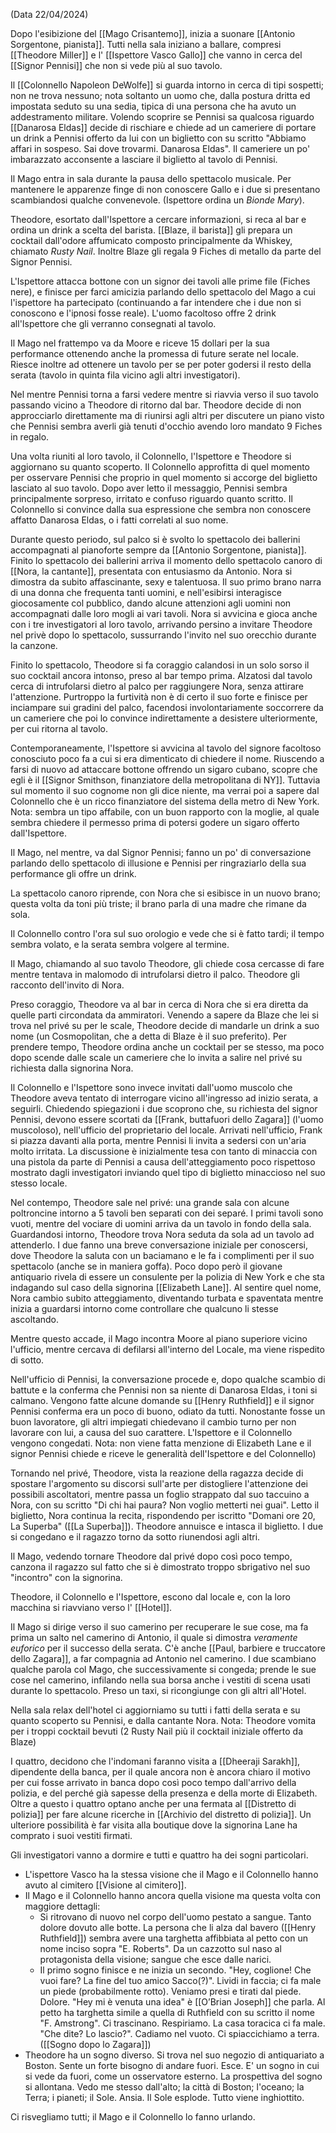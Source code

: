 (Data 22/04/2024)

Dopo l'esibizione del [[Mago Crisantemo]], inizia a suonare [[Antonio Sorgentone, pianista]].
Tutti nella sala iniziano a ballare, compresi [[Theodore Miller]] e l' [[Ispettore Vasco Gallo]] che vanno in cerca del [[Signor Pennisi]] che non si vede più al suo tavolo.

Il [[Colonnello Napoleon DeWolfe]] si guarda intorno in cerca di tipi sospetti; non ne trova nessuno; nota soltanto un uomo che, dalla postura dritta ed impostata seduto su una sedia, tipica di una persona che ha avuto un addestramento militare.
Volendo scoprire se Pennisi sa qualcosa riguardo [[Danarosa Eldas]] decide di rischiare e chiede ad un cameriere di portare un drink a Pennisi offerto da lui con un biglietto con su scritto "Abbiamo affari in sospeso. Sai dove trovarmi. Danarosa Eldas". Il cameriere un po' imbarazzato acconsente a lasciare il biglietto al tavolo di Pennisi.

Il Mago entra in sala durante la pausa dello spettacolo musicale. Per mantenere le apparenze finge di non conoscere Gallo e i due si presentano scambiandosi qualche convenevole. (Ispettore ordina un *Bionde Mary*).

Theodore, esortato dall'Ispettore a cercare informazioni, si reca al bar e ordina un drink a scelta del barista. [[Blaze, il barista]] gli prepara un cocktail dall'odore affumicato composto principalmente da Whiskey, chiamato *Rusty Nail*. Inoltre Blaze gli regala 9 Fiches di metallo da parte del Signor Pennisi.

L'Ispettore attacca bottone con un signor dei tavoli alle prime file (Fiches nere), e finisce per farci amicizia parlando dello spettacolo del Mago a cui l'ispettore ha partecipato (continuando a far intendere che i due non si conoscono e l'ipnosi fosse reale). L'uomo facoltoso offre 2 drink all'Ispettore che gli verranno consegnati al tavolo.

Il Mago nel frattempo va da Moore e riceve 15 dollari per la sua performance ottenendo anche la promessa di future serate nel locale. Riesce inoltre ad ottenere un tavolo per se per poter godersi il resto della serata (tavolo in quinta fila vicino agli altri investigatori).

Nel mentre Pennisi torna a farsi vedere mentre si riavvia verso il suo tavolo passando vicino a Theodore di ritorno dal bar. Theodore decide di non approcciarlo direttamente ma di riunirsi agli altri per discutere un piano visto che Pennisi sembra averli già tenuti d'occhio avendo loro mandato 9 Fiches in regalo.

Una volta riuniti al loro tavolo, il Colonnello, l'Ispettore e Theodore si aggiornano su quanto scoperto. 
Il Colonnello approfitta di quel momento per osservare Pennisi che proprio in quel momento si accorge del biglietto lasciato al suo tavolo. Dopo aver letto il messaggio, Pennisi sembra principalmente sorpreso, irritato e confuso riguardo quanto scritto.
Il Colonnello si convince dalla sua espressione che sembra non conoscere affatto Danarosa Eldas, o i fatti correlati al suo nome.

Durante questo periodo, sul palco si è svolto lo spettacolo dei ballerini accompagnati al pianoforte sempre da [[Antonio Sorgentone, pianista]].
Finito lo spettacolo dei ballerini arriva il momento dello spettacolo canoro di [[Nora, la cantante]], presentata con entusiasmo da Antonio.
Nora si dimostra da subito affascinante, sexy e talentuosa. Il suo primo brano narra di una donna che frequenta tanti uomini, e nell'esibirsi interagisce giocosamente col pubblico, dando alcune attenzioni agli uomini non accompagnati dalle loro mogli ai vari tavoli.
Nora si avvicina e gioca anche con i tre investigatori al loro tavolo, arrivando persino a invitare Theodore nel privè dopo lo spettacolo, sussurrando l'invito nel suo orecchio durante la canzone.

Finito lo spettacolo, Theodore si fa coraggio calandosi in un solo sorso il suo cocktail ancora intonso, preso al bar tempo prima. Alzatosi dal tavolo cerca di intrufolarsi dietro al palco per raggiungere Nora, senza attirare l'attenzione. Purtroppo la furtività non è di certo il suo forte e finisce per inciampare sui gradini del palco, facendosi involontariamente soccorrere da un cameriere che poi lo convince indirettamente a desistere ulteriormente, per cui ritorna al tavolo.

Contemporaneamente, l'Ispettore si avvicina al tavolo del signore facoltoso conosciuto poco fa a cui si era dimenticato di chiedere il nome. Riuscendo a farsi di nuovo ad attaccare bottone offrendo un sigaro cubano, scopre che egli è il [[Signor Smithson, finanziatore della metropolitana di NY]]. Tuttavia sul momento il suo cognome non gli dice niente, ma verrai poi a sapere dal Colonnello che è un ricco finanziatore del sistema della metro di New York. 
Nota: sembra un tipo affabile, con un buon rapporto con la moglie, al quale sembra chiedere il permesso prima di potersi godere un sigaro offerto dall'Ispettore.

Il Mago, nel mentre, va dal Signor Pennisi; fanno un po' di conversazione parlando dello spettacolo di illusione e Pennisi per ringraziarlo della sua performance gli offre un drink.

La spettacolo canoro riprende, con Nora che si esibisce in un nuovo brano; questa volta da toni più triste; il brano parla di una madre che rimane da sola.

Il Colonnello contro l'ora sul suo orologio e vede che si è fatto tardi; il tempo sembra volato, e la serata sembra volgere al termine.

Il Mago, chiamando al suo tavolo Theodore, gli chiede cosa cercasse di fare mentre tentava in malomodo di intrufolarsi dietro il palco. Theodore gli racconto dell'invito di Nora.

Preso coraggio, Theodore va al bar in cerca di Nora che si era diretta da quelle parti circondata da ammiratori. Venendo a sapere da Blaze che lei si trova nel privé su per le scale, Theodore decide di mandarle un drink a suo nome (un Cosmopolitan, che a detta di Blaze è il suo preferito).
Per prendere tempo, Theodore ordina anche un cocktail per se stesso, ma poco dopo scende dalle scale un cameriere che lo invita a salire nel privé su richiesta dalla signorina Nora.

Il Colonnello e l'Ispettore sono invece invitati dall'uomo muscolo che Theodore aveva tentato di interrogare vicino all'ingresso ad inizio serata, a seguirli. Chiedendo spiegazioni i due scoprono che, su richiesta del signor Pennisi, devono essere scortati da [[Frank, buttafuori dello Zagara]] (l'uomo muscoloso), nell'ufficio del proprietario del locale.
Arrivati nell'ufficio, Frank si piazza davanti alla porta, mentre Pennisi li invita a sedersi con un'aria molto irritata. La discussione è inizialmente tesa con tanto di minaccia con una pistola da parte di Pennisi a causa dell'atteggiamento poco rispettoso mostrato dagli investigatori inviando quel tipo di biglietto minaccioso nel suo stesso locale.

Nel contempo, Theodore sale nel privé: una grande sala con alcune poltroncine intorno a 5 tavoli ben separati con dei separé. 
I primi tavoli sono vuoti, mentre del vociare di uomini arriva da un tavolo in fondo della sala. Guardandosi intorno, Theodore trova Nora seduta da sola ad un tavolo ad attenderlo.
I due fanno una breve conversazione iniziale per conoscersi, dove Theodore la saluta con un baciamano e le fa i complimenti per il suo spettacolo (anche se in maniera goffa).
Poco dopo però il giovane antiquario rivela di essere un consulente per la polizia di New York e che sta indagando sul caso della signorina [[Elizabeth Lane]]. 
Al sentire quel nome, Nora cambio subito atteggiamento, diventando turbata e spaventata mentre inizia a guardarsi intorno come controllare che qualcuno li stesse ascoltando.

Mentre questo accade, il Mago incontra Moore al piano superiore vicino l'ufficio,  mentre cercava di defilarsi all'interno del Locale, ma viene rispedito di sotto.

Nell'ufficio di Pennisi, la conversazione procede e, dopo qualche scambio di battute e la conferma che Pennisi non sa niente di Danarosa Eldas, i toni si calmano.
Vengono fatte alcune domande su [[Henry Ruthfield]] e il signor Pennisi conferma era un poco di buono, odiato da tutti. Nonostante fosse un buon lavoratore, gli altri impiegati chiedevano il cambio turno per non lavorare con lui,  a causa del suo carattere.
L'Ispettore e il Colonnello vengono congedati.
Nota: non viene fatta menzione di Elizabeth Lane e il signor Pennisi chiede e riceve le generalità dell'Ispettore e del Colonnello)

Tornando nel privé, Theodore, vista la reazione della ragazza decide di spostare l'argomento su discorsi sull'arte per distogliere l'attenzione dei possibili ascoltatori, mentre passa un foglio strappato dal suo taccuino a Nora, con su scritto "Di chi hai paura? Non voglio metterti nei guai".
Letto il biglietto, Nora continua la recita, rispondendo per iscritto "Domani ore 20, La Superba" ([[La Superba]]). 
Theodore annuisce e intasca il biglietto. I due si congedano e il ragazzo torno da sotto riunendosi agli altri.

Il Mago, vedendo tornare Theodore dal privé dopo così poco tempo, canzona il ragazzo sul fatto che si è dimostrato troppo sbrigativo nel suo "incontro" con la signorina.  

Theodore, il Colonnello e l'Ispettore, escono dal locale e, con la loro macchina si riavviano verso l' [[Hotel]].

Il Mago si dirige verso il suo camerino per recuperare le sue cose, ma fa prima un salto nel camerino di Antonio, il quale si dimostra *veramente euforico* per il successo della serata. C'è anche [[Paul, barbiere e truccatore dello Zagara]], a far compagnia ad Antonio nel camerino. I due scambiano qualche parola col Mago, che successivamente si congeda; prende le sue cose nel camerino, infilando nella sua borsa anche i vestiti di scena usati durante lo spettacolo.
Preso un taxi, si ricongiunge con gli altri all'Hotel.

Nella sala relax dell'hotel ci aggiorniamo su tutti i fatti della serata e su quanto scoperto su Pennisi, e dalla cantante Nora.
Nota: Theodore vomita per i troppi cocktail bevuti (2 Rusty Nail più il cocktail iniziale offerto da Blaze)

I quattro, decidono che l'indomani faranno visita a [[Dheeraji Sarakh]], dipendente della banca, per il quale ancora non è ancora chiaro il motivo per cui fosse arrivato in banca dopo così poco tempo dall'arrivo della polizia, e del perché già sapesse della presenza e della morte di Elizabeth. Oltre a questo i quattro optano anche per una fermata al [[Distretto di polizia]] per fare alcune ricerche in [[Archivio del distretto di polizia]]. 
Un ulteriore possibilità è far visita alla boutique dove la signorina Lane ha comprato i suoi vestiti firmati.

Gli investigatori vanno a dormire e tutti e quattro ha dei sogni particolari.
- L'ispettore Vasco ha la stessa visione che il Mago e il Colonnello hanno avuto al cimitero [[Visione al cimitero]].
- Il Mago e il Colonnello hanno ancora quella visione ma questa volta con maggiore dettagli:
	- Si ritrovano di nuovo nel corpo dell'uomo pestato a sangue. Tanto dolore dovuto alle botte. La persona che li alza dal bavero ([[Henry Ruthfield]]) sembra avere una targhetta affibbiata al petto con un nome inciso sopra "E. Roberts". Da un cazzotto sul naso al protagonista della visione;  sangue che esce dalle narici.
	- Il primo sogno finisce e ne inizia un secondo. "Hey, coglione! Che vuoi fare? La fine del tuo amico Sacco(?)". Lividi in faccia; ci fa male un piede (probabilmente rotto). Veniamo presi e tirati dal piede. Dolore. "Hey mi è venuta una idea" è [[O’Brian Joseph]] che parla. Al petto ha targhetta simile a quella di Ruthfield con su scritto il nome "F. Amstrong". Ci trascinano. Respiriamo. La casa toracica ci fa male. "Che dite? Lo lascio?". Cadiamo nel vuoto. Ci spiaccichiamo a terra. ([[Sogno dopo lo Zagara]])
- Theodore ha un sogno diverso. Si trova nel suo negozio di antiquariato a Boston. Sente un forte bisogno di andare fuori. Esce. E' un sogno in cui si vede da fuori, come un osservatore esterno. La prospettiva del sogno si allontana. Vedo me stesso dall'alto; la città di Boston; l'oceano; la Terra; i pianeti; il Sole. Ansia. Il Sole esplode. Tutto viene inghiottito.

Ci risvegliamo tutti; il Mago e il Colonnello lo fanno urlando.











